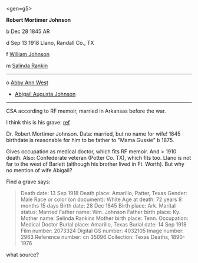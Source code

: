 <gen=g5>

<b>Robert Mortimer Johnson</b>

b Dec 28 1845 AR

d Sep 13 1918 Llano, Randall Co., TX

f [William Johnson](../g6/william_johnson.md)

m [Salinda Rankin](../g6/salinda_rankin.md)

<hr>

o [Abby Ann West](abby_ann_chandler.md)

- [Abigail Augusta Johnson](../g4/abigail_augusta_johnson.md)

<hr>

CSA according to RF memoir, married in Arkansas before the war.

I think this is his grave:  [ref](https://www.findagrave.com/memorial/16896009/robert-mortimer-johnson) 

Dr. Robert Mortimer Johnson.  Data:  married, but no name for wife!  1845 birthdate is reasonable for him to be father to "Mama Gussie" b 1875.

Gives occupation as medical doctor, which fits RF memoir.  And > 1910 death.   Also:  Confederate veteran (Potter Co. TX), which fits too.  Llano is not far to the west of Barlett (although his brother lived in Ft. Worth).  But why no mention of wife Abigail?

Find a grave says:

> Death date: 13 Sep 1918
Death place: Amarillo, Patter, Texas
Gender: Male
Race or color (on document): White
Age at death: 72 years 8 months 15 days
Birth date: 28 Dec 1845
Birth place: Ark.
Marital status: Married
Father name: Wm. Johnson
Father birth place: Ky.
Mother name: Selinda Rankins
Mother birth place: Tenn.
Occupation: Medical Doctor
Burial place: Amarillo, Texas
Burial date: 14 Sep 1918
Film number: 2073324
Digital GS number: 4032105
Image number: 2963
Reference number: cn 35096
Collection: Texas Deaths, 1890-1976

what source?